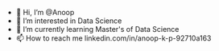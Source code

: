 - 👋 Hi, I’m @Anoop
- 👀 I’m interested in Data Science
- 🌱 I’m currently learning Master's of Data Science
- 📫 How to reach me linkedin.com/in/anoop-k-p-92710a163

<!---
Anoop1628/Anoop1628 is a ✨ special ✨ repository because its `README.md` (this file) appears on your GitHub profile.
You can click the Preview link to take a look at your changes.
--->
